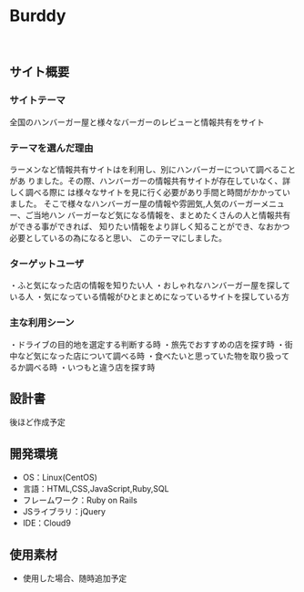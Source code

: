 # Burddy
​
## サイト概要
### サイトテーマ
全国のハンバーガー屋と様々なバーガーのレビューと情報共有をサイト

### テーマを選んだ理由
ラーメンなど情報共有サイトはを利用し、別にハンバーガーについて調べることがあ
りました。その際、ハンバーガーの情報共有サイトが存在していなく、詳しく調べる際に
は様々なサイトを見に行く必要があり手間と時間がかかっていました。
そこで様々なハンバーガー屋の情報や雰囲気,人気のバーガーメニュー、ご当地ハン
バーガーなど気になる情報を、まとめたくさんの人と情報共有ができる事ができれば、
知りたい情報をより詳しく知ることができ、なおかつ必要としているの為になると思い、
このテーマにしました。

### ターゲットユーザ
・ふと気になった店の情報を知りたい人
・おしゃれなハンバーガー屋を探している人
・気になっている情報がひとまとめになっているサイトを探している方
​
### 主な利用シーン
・ドライブの目的地を選定する判断する時
・旅先でおすすめの店を探す時
・街中など気になった店について調べる時
・食べたいと思っていた物を取り扱ってるか調べる時
・いつもと違う店を探す時
​
## 設計書
後ほど作成予定
​
## 開発環境
- OS：Linux(CentOS)
- 言語：HTML,CSS,JavaScript,Ruby,SQL
- フレームワーク：Ruby on Rails
- JSライブラリ：jQuery
- IDE：Cloud9
​
## 使用素材
- 使用した場合、随時追加予定